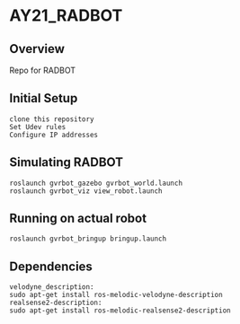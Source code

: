 # AY21_RADBOT

## Overview
Repo for RADBOT

## Initial Setup
    clone this repository
    Set Udev rules
    Configure IP addresses
    
## Simulating RADBOT

    roslaunch gvrbot_gazebo gvrbot_world.launch
    roslaunch gvrbot_viz view_robot.launch

## Running on actual robot

    roslaunch gvrbot_bringup bringup.launch

## Dependencies 
    velodyne_description: 
    sudo apt-get install ros-melodic-velodyne-description 
    realsense2-description: 
    sudo apt-get install ros-melodic-realsense2-description 
